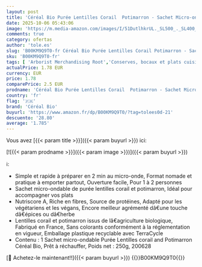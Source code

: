 ```yaml
---
layout: post
title: 'Céréal Bio Purée Lentilles Corail  Potimarron - Sachet Micro-ondable  Rapide Ã€ Réchauffer - Végan Et Bio - 250g - 200628'
date: 2025-10-06 05:43:06
image: 'https://m.media-amazon.com/images/I/51DutlhkrUL._SL500_._SL400_.jpg'
comments: true
category: ofertas
author: 'tole.es'
slug: 'B00KM9Q9T0-fr Céréal Bio Purée Lentilles Corail Potimarron - Sachet...'
sku: 'B00KM9Q9T0-fr'
tags: [ 'Arborist Merchandising Root','Conserves, bocaux et plats cuisinés','Egalim','Epicerie','Essentiels du quotidien: Épicerie','Plats cuisinés','Plats végétariens','Self Service','Special Features Stores','TEST Adding Asins','céréal bio','dfe75450-fdd6-42e5-8003-4ee64407da12_0','dfe75450-fdd6-42e5-8003-4ee64407da12_301','dfe75450-fdd6-42e5-8003-4ee64407da12_5701','dfe75450-fdd6-42e5-8003-4ee64407da12_701','Épicerie','🇫🇷', ]
actualPrice: 1.78 EUR
currency: EUR
price: 1.78
comparePrice: 2.5 EUR
prodname: 'Céréal Bio Purée Lentilles Corail  Potimarron - Sachet Micro-ondable  Rapide Ã€ Réchauffer - Végan Et Bio - 250g - 200628'
country: 'fr'
flag: '🇫🇷'
brand: 'Céréal Bio'
buyurl: 'https://www.amazon.fr/dp/B00KM9Q9T0/?tag=tolees0d-21'
descuento: '28.80'
average: '1.785'
---
```


Vous avez [{{< param title >}}]({{< param buyurl >}}) ici:

[![{{< param prodname >}}]({{< param image >}})]({{< param buyurl >}})

ℹ️:

- Simple et rapide à préparer en 2 min au micro-onde, Format nomade et pratique à emporter partout, Ouverture facile, Pour 1 à 2 personnes
- Sachet micro-ondable de purée lentilles corail et potimarron, Idéal pour accompagner vos plats
- Nutriscore A, Riche en fibres, Source de protéines, Adapté pour les végétariens et les végans, Encore meilleur agrémenté dâ€une touche dâ€épices ou dâ€herbe
- Lentilles corail et potimarron issus de lâ€agriculture biologique, Fabriqué en France, Sans colorants conformément à la réglementation en vigueur, Emballage plastique recyclable avec TerraCycle
- Contenu : 1 Sachet micro-ondable Purée Lentilles corail and Potimarron Céréal Bio, Prêt à réchauffer, Poids net : 250g, 200628

[🛒 Achetez-le maintenant!!]({{< param buyurl >}})
{{<world>}}B00KM9Q9T0{{</world>}}
